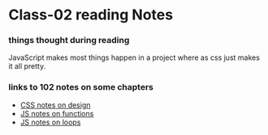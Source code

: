 # Class-02 reading Notes

### things thought during reading
JavaScript makes most things happen in a project where as css just makes it all pretty.


### links to 102 notes on some chapters

* [CSS notes on design](https://m-ravenmoore.github.io/learning-journal/Css-notes.html)
* [JS notes on functions](https://m-ravenmoore.github.io/learning-journal/function-notes.html)
* [JS notes on loops](https://m-ravenmoore.github.io/learning-journal/loop-notes.html) 

